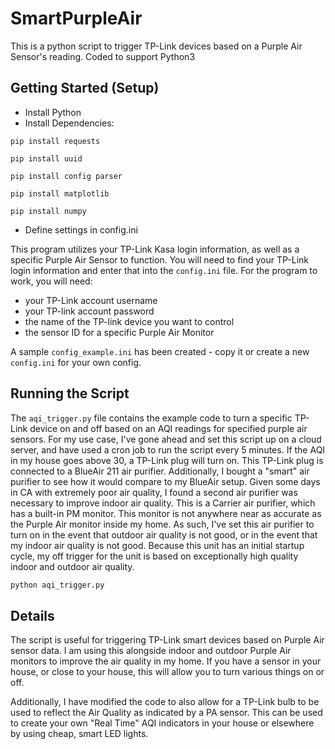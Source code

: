 # SmartPurpleAir
 This is a python script to trigger TP-Link devices based on a Purple Air Sensor's reading.  Coded to support Python3
 
## Getting Started (Setup)

- Install Python
- Install Dependencies:

`pip install requests`

`pip install uuid`

`pip install config parser`

`pip install matplotlib`

`pip install numpy`


- Define settings in config.ini

This program utilizes your TP-Link Kasa login information, as well as a specific Purple Air Sensor to function.  You will need to find your TP-Link login information and enter that into the `config.ini` file.  For the program to work, you will need:

- your TP-Link account username
- your TP-link account password
- the name of the TP-link device you want to control
- the sensor ID for a specific Purple Air Monitor

A sample `config_example.ini` has been created - copy it or create a new `config.ini` for your own config.

## Running the Script

The `aqi_trigger.py` file contains the example code to turn a specific TP-Link device on and off based on an AQI readings for specified purple air sensors.
For my use case, I've gone ahead and set this script up on a cloud server, and have used a cron job to run the script every 5 minutes.  If the AQI in my house goes above 30, a TP-Link plug will turn on.  This TP-Link plug is connected to a BlueAir 211 air purifier.
Additionally, I bought a "smart" air purifier to see how it would compare to my BlueAir setup. Given some days in CA with extremely poor air quality, I found a second air purifier was necessary to improve indoor air quality.  This is a Carrier air purifier, which has a
built-in PM monitor.  This monitor is not anywhere near as accurate as the Purple Air monitor inside my home.  As such, I've set this air purifier to turn on in the event that outdoor air quality is not good, or in the event that my indoor air quality is not good.  Because
this unit has an initial startup cycle, my off trigger for the unit is based on exceptionally high quality indoor and outdoor air quality. 

```sh
python aqi_trigger.py
```

## Details

The script is useful for triggering TP-Link smart devices based on Purple Air sensor data. I am using this alongside indoor and outdoor Purple Air monitors to improve the air quality in my home.  If you have a sensor in your house, or close to your house, this will allow you to turn various things on or off.  

Additionally, I have modified the code to also allow for a TP-Link bulb to be used to reflect the Air Quality as indicated by a PA sensor.  This can be used to create your own "Real Time" AQI indicators in your house or elsewhere by using cheap, smart LED lights.

